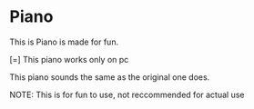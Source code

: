 # Piano
This is Piano is made for fun.

[=] This piano works only on pc

This piano sounds the same as the original one does.

NOTE: This is for fun to use, not reccommended for actual use
